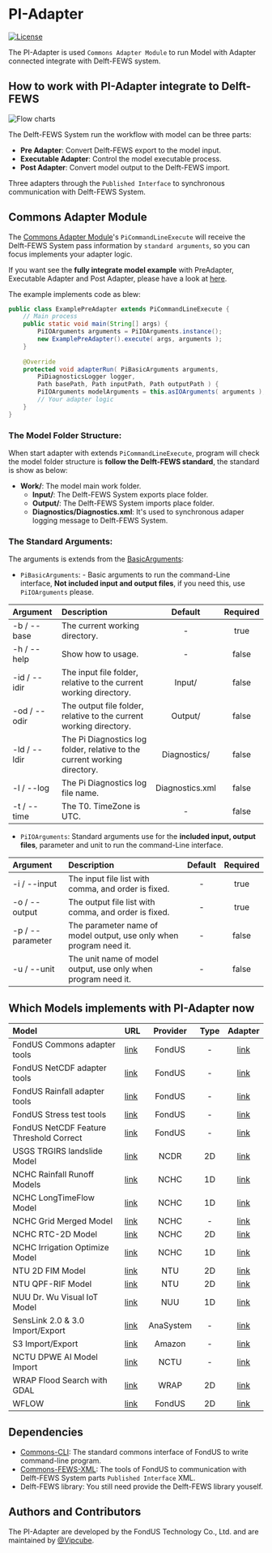 # PI-Adapter
[![License](https://img.shields.io/badge/license-Apache%202.0-blue.svg)](./LICENSE)

The PI-Adapter is used `Commons Adapter Module` to run Model with Adapter connected integrate with Delft-FEWS system.

## How to work with PI-Adapter integrate to Delft-FEWS
![Flow charts](https://i.imgur.com/BKosuN1.png)

The Delft-FEWS System run the workflow with model can be three parts:
- **Pre Adapter**: Convert Delft-FEWS export to the model input.
- **Executable Adapter**: Control the model executable process.
- **Post Adapter**: Convert model output to the Delft-FEWS import.

Three adapters through the `Published Interface` to synchronous communication with Delft-FEWS System. 

## Commons Adapter Module

The [Commons Adapter Module](/PI-Adapter-Commons/)'s `PiCommandLineExecute` will receive the Delft-FEWS System pass information by `standard arguments`, so you can focus implements your adapter logic.

If you want see the **fully integrate model example** with PreAdapter, Executable Adapter and Post Adapter, please have a look at [here](/PI-Adapter-Example/).

The example implements code as blew:
```java
public class ExamplePreAdapter extends PiCommandLineExecute {
    // Main process
    public static void main(String[] args) {
        PiIOArguments arguments = PiIOArguments.instance();
        new ExamplePreAdapter().execute( args, arguments );
    }
    
    @Override
    protected void adapterRun( PiBasicArguments arguments, 
        PiDiagnosticsLogger logger,
        Path basePath, Path inputPath, Path outputPath ) {
        PiIOArguments modelArguments = this.asIOArguments( arguments );
        // Your adapter logic
    }
}
```

### The Model Folder Structure:
When start adapter with extends `PiCommandLineExecute`, program will check the model folder structure is **follow the Delft-FEWS standard**, the standard is show as below:

- **Work/**: The model main work folder.
  - **Input/**: The Delft-FEWS System exports place folder.
  - **Output/**: The Delft-FEWS System imports place folder.
  - **Diagnostics/Diagnostics.xml**: It's used to synchronous adaper logging message to Delft-FEWS System.

### The Standard Arguments:

The arguments is extends from the [BasicArguments](https://github.com/Fondus/Commons-CLI/blob/master/src/main/java/tw/fondus/commons/cli/argument/BasicArguments.java):

- `PiBasicArguments`: - Basic arguments to run the command-Line interface, **Not included input and output files**, if you need this, use `PiIOArguments` please.

| Argument | Description | Default | Required |
|:------ |:----------- |:-----------:|:-----------:|
| -b / --base | The current working directory. | - | true |
| -h / --help | Show how to usage. | - | false |
| -id / --idir | The input file folder, relative to the current working directory. | Input/ | false |
| -od / --odir | The output file folder, relative to the current working directory. | Output/ | false |
| -ld / --ldir | The Pi Diagnostics log folder, relative to the current working directory. | Diagnostics/ | false |
| -l / --log | The Pi Diagnostics log file name. | Diagnostics.xml | false |
| -t / --time | The T0. TimeZone is UTC. | - | false |

- `PiIOArguments`: Standard arguments use for the **included input, output files**, parameter and unit to run the command-Line interface.

| Argument | Description | Default | Required |
|:------ |:----------- |:-----------:|:-----------:|
| -i / --input | The input file list with comma, and order is fixed. | - | true |
| -o / --output | The output file list with comma, and order is fixed. | - | true |
| -p / --parameter | The parameter name of model output, use only when program need it. | - | false |
| -u / --unit | The unit name of model output, use only when program need it. | - | false |

## Which Models implements with PI-Adapter now
| Model | URL | Provider | Type | Adapter |
|:------ |:----------- |:-----------:|:-----------:|:-----------:|
| FondUS Commons adapter tools | [link](https://github.com/Fondus/PI-Adapter) | FondUS | - | [link](/PI-Adapter-Commons/) |
| FondUS NetCDF adapter tools | [link](https://github.com/Fondus/PI-Adapter) | FondUS | - | [link](/PI-Adapter-NetCDF/) |
| FondUS Rainfall adapter tools | [link](https://github.com/Fondus/PI-Adapter) | FondUS | - | [link](/PI-Adapter-Rainfall-Process/) |
| FondUS Stress test tools | [link](https://github.com/Fondus/PI-Adapter) | FondUS | - | [link](/PI-Adapter-StressTest/) |
| FondUS NetCDF Feature Threshold Correct| [link](https://github.com/Fondus/PI-Adapter) | FondUS | - | [link](/PI-Adapter-GridCorrect-FeatureThreshold/) |
| USGS TRGIRS landslide Model | [link](https://github.com/usgs/landslides-trigrs) | NCDR | 2D | [link](/PI-Adapter-TRIGRS/) |
| NCHC Rainfall Runoff Models | [link](https://www.nchc.org.tw/tw/) | NCHC | 1D | [link](/PI-Adapter-NCHC-RainRunoff/) |
| NCHC LongTimeFlow Model | [link](https://www.nchc.org.tw/tw/) | NCHC | 1D | [link](/PI-Adapter-NCHC-LongTimeFlow/) |
| NCHC Grid Merged Model | [link](https://www.nchc.org.tw/tw/) | NCHC | - | [link](/PI-Adapter-GridMerge/) |
| NCHC RTC-2D Model | [link](https://www.nchc.org.tw/tw/) | NCHC | 2D | [link](/PI-Adapter-NCHC-RTC-2D/) |
| NCHC Irrigation Optimize Model | [link](https://www.nchc.org.tw/tw/) | NCHC | 1D | [link](/PI-Adapter-NCHC-Irrigation-Optimize/) |
| NTU 2D FIM Model | [link](https://www.hy.ntu.edu.tw/) | NTU | 2D | [link](/PI-Adapter-NTU-2DFIM/) |
| NTU QPF-RIF Model | [link](https://www.hy.ntu.edu.tw/) | NTU | 2D | [link](/PI-Adapter-NTU-QPF-RIF/) |
| NUU Dr. Wu Visual IoT Model | [link](https://civil.nuu.edu.tw/p/405-1081-25910,c3611.php) | NUU | 1D | [link](/PI-Adapter-DrWu-VirtualIoT/) |
| SensLink 2.0 & 3.0 Import/Export | [link](http://www.anasystem.com.tw/) | AnaSystem | - | [link](/PI-Adapter-SensLink/) |
| S3 Import/Export | [link](https://docs.aws.amazon.com/AmazonS3/latest/API/Welcome.html) | Amazon | - | [link](/PI-Adapter-S3/) |
| NCTU DPWE AI Model Import | [link](http://dpwe.nctu.edu.tw/) | NCTU | - | [link](/PI-Adapter-NCTU-AI/) |
| WRAP Flood Search with GDAL | [link](https://www.wrap.gov.tw/) | WRAP | 2D | [link](/PI-Adapter-WRAP-Search/) |
| WFLOW | [link](https://wflow.readthedocs.io/en/latest/) | FondUS | 2D | [link](/PI-Adapter-WFlow/) |

## Dependencies
- [Commons-CLI](https://github.com/Fondus/Commons-CLI): The standard commons interface of FondUS to write command-line program.
- [Commons-FEWS-XML](https://github.com/Fondus/Commons-FEWS-XML): The tools of FondUS to communication with Delft-FEWS System parts `Published Interface` XML.
- Delft-FEWS library: You still need provide the Delft-FEWS library youself.

## Authors and Contributors
The PI-Adapter are developed by the FondUS Technology Co., Ltd. and are maintained by [@Vipcube](https://github.com/Vipcube).